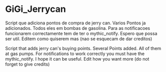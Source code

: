 # GiGi_Jerrycan

Script que adiciona pontos de compra de jerry can.
Varios Pontos ja adicionados. 
Todos eles em bombas de gasolina.
Para as notificacoes funcionarem correctamente tem de ter o mythic_notify.
Espero que possa ser util.
Editem como quiserem mas (nao se esquecam de dar creditos)

Script that adds jerry can's buying points.
Several Points added.
All of them at gas pumps.
For notifications to work correctly you must have the mythic_notify.
I hope it can be useful.
Edit how you want more (do not forget to give credits)